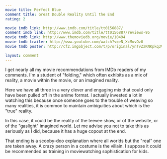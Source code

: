 ```yaml
---
movie title: Perfect Blue
comment title: Great Double Reality Until the End
rating: 2

movie imdb link: http://www.imdb.com/title/tt0156887/
comment imdb link: http://www.imdb.com/title/tt0156887/reviews-95
movie tmdb link: http://www.themoviedb.org/movie/10494
movie tmdb trailer: http://www.youtube.com/watch?v=eN_XcMuvOz0
movie tmdb poster: http://cf2.imgobject.com/t/p/original/ynTvZzKNKpkq3VWPzu4kGbxZMHr.jpg

layout: comment
---
```


I get nearly all my movie recommendations from IMDb readers of my comments. I'm a student of "folding," which often exhibits as a mix of reality, a movie within the movie, or an imagined reality.

Here we have all three in a very clever and engaging mix that could only have been pulled off in the anime format. I actually invested a lot in watching this because once someone goes to the trouble of weaving so many realities, it is common to maintain ambiguities about which is the "true" reality.

In this case, it could be the reality of the teevee show, or of the website, or of the "gaslight" imagined world. Let me advise you not to take this as seriously as I did, because it has a huge copout at the end.

That ending is a scooby-doo explanation where all worlds but the "real" one are taken away. A crazy person in a costume is the villain. I suppose it could be recommended as training in moviewatching sophistication for kids.